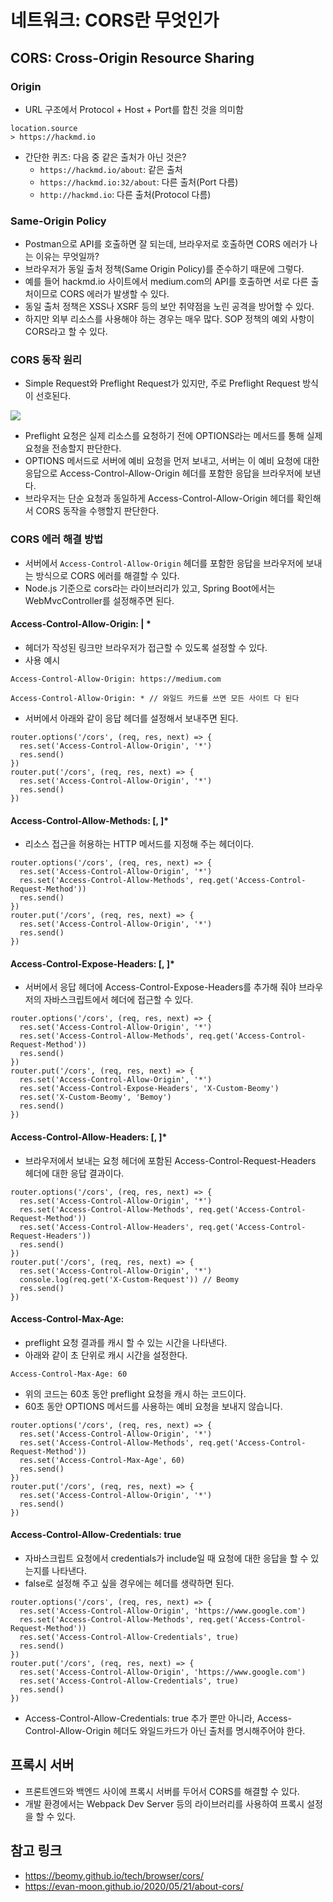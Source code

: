 # 네트워크: CORS란 무엇인가
## CORS: Cross-Origin Resource Sharing
### Origin
* URL 구조에서 Protocol + Host + Port를 합친 것을 의미함
```console
location.source
> https://hackmd.io
```
* 간단한 퀴즈: 다음 중 같은 출처가 아닌 것은?
    * ```https://hackmd.io/about```: 같은 출처
    * ```https://hackmd.io:32/about```: 다른 출처(Port 다름)
    * ```http://hackmd.io```: 다른 출처(Protocol 다름)

### Same-Origin Policy
* Postman으로 API를 호출하면 잘 되는데, 브라우저로 호출하면 CORS 에러가 나는 이유는 무엇일까?
* 브라우저가 동일 출처 정책(Same Origin Policy)를 준수하기 때문에 그렇다.
* 예를 들어 hackmd.io 사이트에서 medium.com의 API를 호출하면 서로 다른 출처이므로 CORS 에러가 발생할 수 있다.
* 동일 출처 정책은 XSS나 XSRF 등의 보안 취약점을 노린 공격을 방어할 수 있다.
* 하지만 외부 리소스를 사용해야 하는 경우는 매우 많다. SOP 정책의 예외 사항이 CORS라고 할 수 있다.

### CORS 동작 원리
* Simple Request와 Preflight Request가 있지만, 주로 Preflight Request 방식이 선호된다.

![](https://i.imgur.com/Wv9msLm.png)
* Preflight 요청은 실제 리소스를 요청하기 전에 OPTIONS라는 메서드를 통해 실제 요청을 전송할지 판단한다.
* OPTIONS 메서드로 서버에 예비 요청을 먼저 보내고, 서버는 이 예비 요청에 대한 응답으로 Access-Control-Allow-Origin 헤더를 포함한 응답을 브라우저에 보낸다.
* 브라우저는 단순 요청과 동일하게 Access-Control-Allow-Origin 헤더를 확인해서 CORS 동작을 수행할지 판단한다.

### CORS 에러 해결 방법
* 서버에서 ```Access-Control-Allow-Origin``` 헤더를 포함한 응답을 브라우저에 보내는 방식으로 CORS 에러를 해결할 수 있다.
* Node.js 기준으로 cors라는 라이브러리가 있고, Spring Boot에서는 WebMvcController를 설정해주면 된다.

#### Access-Control-Allow-Origin: <origin> | *
* 헤더가 작성된 링크만 브라우저가 접근할 수 있도록 설정할 수 있다.
* 사용 예시
```
Access-Control-Allow-Origin: https://medium.com
```
```
Access-Control-Allow-Origin: * // 와일드 카드를 쓰면 모든 사이트 다 된다
```
* 서버에서 아래와 같이 응답 헤더를 설정해서 보내주면 된다.
```javascript=
router.options('/cors', (req, res, next) => {
  res.set('Access-Control-Allow-Origin', '*')
  res.send()
})
router.put('/cors', (req, res, next) => {
  res.set('Access-Control-Allow-Origin', '*')
  res.send()
})
```
#### Access-Control-Allow-Methods: <method>[, <method>]*
* 리소스 접근을 허용하는 HTTP 메서드를 지정해 주는 헤더이다.
```javascript=
router.options('/cors', (req, res, next) => {
  res.set('Access-Control-Allow-Origin', '*')
  res.set('Access-Control-Allow-Methods', req.get('Access-Control-Request-Method'))
  res.send()
})
router.put('/cors', (req, res, next) => {
  res.set('Access-Control-Allow-Origin', '*')
  res.send()
})
```
#### Access-Control-Expose-Headers: <header-name>[, <header-name>]*
* 서버에서 응답 헤더에 Access-Control-Expose-Headers를 추가해 줘야 브라우저의 자바스크립트에서 헤더에 접근할 수 있다.
```javascript=
router.options('/cors', (req, res, next) => {
  res.set('Access-Control-Allow-Origin', '*')
  res.set('Access-Control-Allow-Methods', req.get('Access-Control-Request-Method'))
  res.send()
})
router.put('/cors', (req, res, next) => {
  res.set('Access-Control-Allow-Origin', '*')
  res.set('Access-Control-Expose-Headers', 'X-Custom-Beomy')
  res.set('X-Custom-Beomy', 'Bemoy')
  res.send()
})
```

#### Access-Control-Allow-Headers: <header-name>[, <header-name>]*
* 브라우저에서 보내는 요청 헤더에 포함된 Access-Control-Request-Headers 헤더에 대한 응답 결과이다.
```javascript=
router.options('/cors', (req, res, next) => {
  res.set('Access-Control-Allow-Origin', '*')
  res.set('Access-Control-Allow-Methods', req.get('Access-Control-Request-Method'))
  res.set('Access-Control-Allow-Headers', req.get('Access-Control-Request-Headers'))
  res.send()
})
router.put('/cors', (req, res, next) => {
  res.set('Access-Control-Allow-Origin', '*')
  console.log(req.get('X-Custom-Request')) // Beomy
  res.send()
})
```
#### Access-Control-Max-Age: <delta-seconds>
* preflight 요청 결과를 캐시 할 수 있는 시간을 나타낸다.
* 아래와 같이 초 단위로 캐시 시간을 설정한다.
```
Access-Control-Max-Age: 60
```
* 위의 코드는 60초 동안 preflight 요청을 캐시 하는 코드이다.
* 60초 동안 OPTIONS 메서드를 사용하는 예비 요청을 보내지 않습니다.
```javascript=
router.options('/cors', (req, res, next) => {
  res.set('Access-Control-Allow-Origin', '*')
  res.set('Access-Control-Allow-Methods', req.get('Access-Control-Request-Method'))
  res.set('Access-Control-Max-Age', 60)
  res.send()
})
router.put('/cors', (req, res, next) => {
  res.set('Access-Control-Allow-Origin', '*')
  res.send()
})
```
#### Access-Control-Allow-Credentials: true
* 자바스크립트 요청에서 credentials가 include일 때 요청에 대한 응답을 할 수 있는지를 나타낸다.
* false로 설정해 주고 싶을 경우에는 헤더를 생략하면 된다.
```javascript=
router.options('/cors', (req, res, next) => {
  res.set('Access-Control-Allow-Origin', 'https://www.google.com')
  res.set('Access-Control-Allow-Methods', req.get('Access-Control-Request-Method'))
  res.set('Access-Control-Allow-Credentials', true)
  res.send()
})
router.put('/cors', (req, res, next) => {
  res.set('Access-Control-Allow-Origin', 'https://www.google.com')
  res.set('Access-Control-Allow-Credentials', true)
  res.send()
})
```
* Access-Control-Allow-Credentials: true 추가 뿐만 아니라, Access-Control-Allow-Origin 헤더도 와일드카드가 아닌 출처를 명시해주어야 한다.

## 프록시 서버
* 프론트엔드와 백엔드 사이에 프록시 서버를 두어서 CORS를 해결할 수 있다.
* 개발 환경에서는 Webpack Dev Server 등의 라이브러리를 사용하여 프록시 설정을 할 수 있다.

## 참고 링크
* https://beomy.github.io/tech/browser/cors/
* https://evan-moon.github.io/2020/05/21/about-cors/
